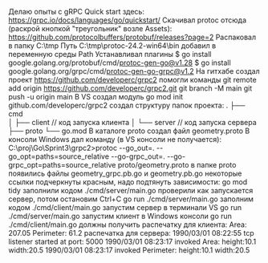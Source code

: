 Делаю опыты с gRPC
Quick start здесь: https://grpc.io/docs/languages/go/quickstart/
Скачивал protoc отсюда (раскрой кнопкой "треугольник" возле Assets):
https://github.com/protocolbuffers/protobuf/releases?page=2
Распаковал в папку C:\tmp
Путь C:\tmp\protoc-24.2-win64\bin добавил в переменную среды Path
Устанавливал плагины
$ go install google.golang.org/protobuf/cmd/protoc-gen-go@v1.28
$ go install google.golang.org/grpc/cmd/protoc-gen-go-grpc@v1.2
На гитхабе создал проект
https://github.com/developerc/grpc2
помогли команды
git remote add origin https://github.com/developerc/grpc2.git
git branch -M main
git push -u origin main
В VS создал модуль
go mod init github.com/developerc/grpc2
создал структуру папок проекта:
.
├── cmd  
│ ├── client // код запуска клиента
│ └── server // код запуска сервера
├── proto
└── go.mod
В каталоге proto создал файл geometry.proto
В консоли Windows дал команду (в VS консоли не получается):
C:\proj\Go\Sprint3\grpc2>protoc --go_out=. --go_opt=paths=source_relative     --go-grpc_out=. --go-grpc_opt=paths=source_relative     proto/geometry.proto
в папке proto появились файлы geometry_grpc.pb.go и geometry.pb.go
некоторые ссылки подчеркнуты красным, надо подтянуть зависимости:
go mod tidy
заполнили кодом ./cmd/server/main.go
проверили как запускается сервер, потом остановим Ctrl+C
go run ./cmd/server/main.go
заполним кодом ./cmd/client/main.go
запустим сервер в терминали VS
go run ./cmd/server/main.go
запустим клиент в Windows консоли
go run ./cmd/client/main.go
должны получить распечатку для клиента:
Area:  207.05
Perimeter:  61.2
распечатка для сервера:
1990/03/01 08:22:55 tcp listener started at port:  5000
1990/03/01 08:23:17 invoked Area:  height:10.1 width:20.5
1990/03/01 08:23:17 invoked Perimeter:  height:10.1 width:20.5
